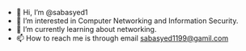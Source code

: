 - 👋 Hi, I’m @sabasyed1
- 👀 I’m interested in Computer Networking and Information Security. 
- 🌱 I’m currently learning about networking.
- 📫 How to reach me is through email sabasyed1199@gamil.com 

<!---
sabasyed1/sabasyed1 is a ✨ special ✨ repository because its `README.md` (this file) appears on your GitHub profile.
You can click the Preview link to take a look at your changes.
--->

